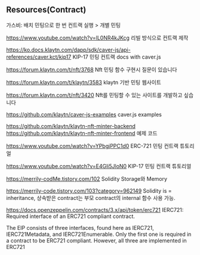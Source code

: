 ## Resources(Contract)
가스비: 배치 민팅으로 한 번 컨트랙 실행 > 개별 민팅

https://www.youtube.com/watch?v=lL0NR4kJKcg
리빌 방식으로 컨트랙 제작

https://ko.docs.klaytn.com/dapp/sdk/caver-js/api-references/caver.kct/kip17
KIP-17 민팅 컨트랙 docs with caver.js

https://forum.klaytn.com/t/nft/3768
Nft 민팅 함수 구현시 질문이 있습니다

https://forum.klaytn.com/t/klaytn/3583
klaytn 기반 민팅 웹사이트

https://forum.klaytn.com/t/nft/3420
Nft를 민팅할 수 있는 사이트를 개발하고 싶습니다

https://github.com/klaytn/caver-js-examples
caver.js examples

https://github.com/klaytn/klaytn-nft-minter-backend
https://github.com/klaytn/klaytn-nft-minter-frontend
예제 코드

https://www.youtube.com/watch?v=YPbgjPPC1d0
ERC-721 민팅 컨트랙 튜토리얼

https://www.youtube.com/watch?v=E4Gli5JloN0
KIP-17 민팅 컨트랙 튜토리얼

https://merrily-codMe.tistory.com/102
Solidity Storage와 Memory

https://merrily-code.tistory.com/103?category=962149
Solidity is = inheritance, 상속받은 contract는 부모 contract의 internal 함수 사용 가능.

https://docs.openzeppelin.com/contracts/3.x/api/token/erc721
IERC721: Required interface of an ERC721 compliant contract.

The EIP consists of three interfaces, found here as IERC721, IERC721Metadata, and IERC721Enumerable. Only the first one is required in a contract to be ERC721 compliant. However, all three are implemented in ERC721